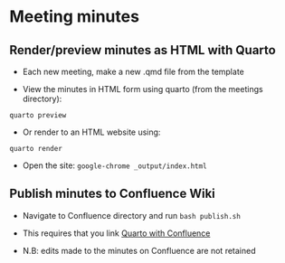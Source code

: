 # Meeting minutes

## Render/preview minutes as HTML with Quarto

- Each new meeting, make a new .qmd file from the template

- View the minutes in HTML form using quarto (from the meetings directory):

`quarto preview`

- Or render to an HTML website using:

`quarto render`

- Open the site: `google-chrome _output/index.html`


## Publish minutes to Confluence Wiki

- Navigate to Confluence directory and run `bash publish.sh`

- This requires that you link [Quarto with Confluence](https://quarto.org/docs/publishing/confluence.html)

- N.B: edits made to the minutes on Confluence are not retained
